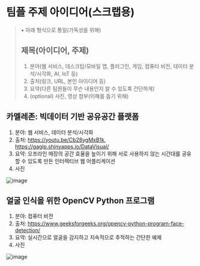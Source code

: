 # 팀플 주제 아이디어(스크랩용)
> ▪️ 아래 형식으로 통일(가독성을 위해)
> ## 제목(아이디어, 주제)
> 1) 분야(웹 서비스, 데스크탑/모바일 앱, 플러그인, 게임, 컴퓨터 비전, 데이터 분석/시각화, AI, IoT 등)
> 2) 출처(링크, URL, 본인 아이디어 등)
> 3) 요약(다른 팀원들이 무슨 내용인지 알 수 있도록 간단하게)
> 4) (optional) 사진, 영상 첨부(이해를 돕기 위해)

## 카멜레존: 빅데이터 기반 공유공간 플랫폼
1) 분야: 웹 서비스, 데이터 분석/시각화
2) 출처: https://youtu.be/Cb28ygMxB1k, https://gagip.shinyapps.io/DataVisual/
3) 요약: 오프라인 매장의 공간 효율을 높이기 위해 서로 사용하지 않는 시간대를 공유할 수 있도록 만든 인터렉티브 웹 어플리케이션
4) 사진

![image](https://user-images.githubusercontent.com/49047536/224915414-555e86f4-6d3c-4ca0-b66e-34dafada7037.png)

## 얼굴 인식을 위한 OpenCV Python 프로그램
1) 분야: 컴퓨터 비전
2) 출처: https://www.geeksforgeeks.org/opencv-python-program-face-detection/
3) 요약: 실시간으로 얼굴을 감지하고 지속적으로 추적하는 간단한 예제
4) 사진

![image](https://user-images.githubusercontent.com/49047536/224924092-57ec808f-3fb3-4ea4-a003-7a74f09c877c.png)
